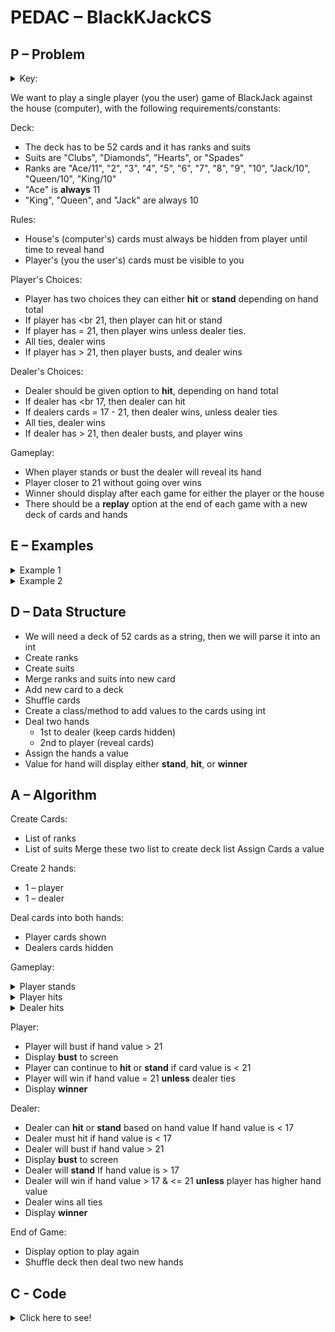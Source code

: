 # PEDAC – BlackKJackCS

<!--- Now I learned some markdown its very similar to html/css for webpages --->

## P – Problem

<details>
<summary>Key:</summary>
single player = the user <br/>
house = computer
</details>    

We want to play a single player (you the user) game of BlackJack against the house (computer), with the following requirements/constants:

<!--- (This is what we know) --->

Deck:

* The deck has to be 52 cards and it has ranks and suits
* Suits are "Clubs", "Diamonds", "Hearts", or "Spades"
* Ranks are "Ace/11", "2", "3", "4", "5", "6", "7", "8", "9", "10", "Jack/10", "Queen/10", "King/10"
* "Ace" is **always** 11
* "King", "Queen", and "Jack"  are always 10

Rules:
* House's (computer's) cards must always be hidden from player until time to reveal hand
* Player's (you the user's) cards must be visible to you

Player's Choices:
* Player has two choices they can either **hit** or **stand** depending on hand total
* If player has <br 21, then player can hit or stand 
* If player has = 21, then player wins unless dealer ties. 
* All ties, dealer wins
* If player has > 21, then player busts, and dealer wins

Dealer's Choices:
* Dealer should be given option to **hit**, depending on hand total
* If dealer has <br 17, then dealer can hit
* If dealers cards = 17 - 21, then dealer wins, unless dealer ties
* All ties, dealer wins
* If dealer has > 21, then dealer busts, and player wins

Gameplay:
* When player stands or bust the dealer will reveal its hand
* Player closer to 21 without going over wins
* Winner should display after each game for either the player or the house
* There should be a **replay** option  at the end of each game with a new deck of cards and hands

## E – Examples

<details>
<summary>Example 1</summary>
Player is dealt 21 on first deal, so player wins <br/>
Unless dealer also has 21
</details>  

<details>
<summary>Example 2</summary>
Player’s hand has 5 of Hearts & 10 of Clubs, so card total is 15 <br/>
Player may <strong>stand</strong> or <strong>hit</strong> <br/>
Player <strong>hits</strong> player is dealt 5 of Clubs, so hand value is now 20 <br/>
Player's hand value is now 20, so player <strong>stands</strong> <br/>
Dealer's cards are revealed <br/>
Dealer's hand has 10 of Diamonds & 6 of Hearts, so card total is 16 <br/>
Dealer must <strong>hit</strong> <br/>
Dealer <strong>hits</strong> and is dealt 2 of Clubs <br/>
Dealer's hand value is now 18 <br/>
Dealer must stand </br>
Player wins!
</details>  

## D – Data Structure

* We will need a deck of 52 cards as a string, then we will parse it into an int
* Create ranks
* Create suits
* Merge ranks and suits into new card
* Add new card to a deck
* Shuffle cards
* Create a class/method to add values to the cards using int
* Deal two hands 
  * 1st to dealer (keep cards hidden)
  * 2nd to player (reveal cards)
* Assign the hands a value
* Value for hand will display either <strong>stand</strong>, <strong>hit</strong>, or <strong>winner</strong>

## A – Algorithm

Create Cards: 
* List of ranks
* List of suits
Merge these two list to create deck list 
Assign Cards a value

Create 2 hands:
* 1 – player
* 1 – dealer

Deal cards into both hands:
* Player cards shown
* Dealers cards hidden

Gameplay:

<details>
<summary>Player stands</summary>
Dealer's cards are revealed
</details>

<details>
<summary>Player hits</summary>
Player gets card added to hand
</details>

<details>
<summary>Dealer hits</summary>
Dealer gets card added to hand
</details>

Player:
* Player will bust if hand value > 21 
* Display <strong>bust</strong> to screen
* Player can continue to <strong>hit</strong> or <strong>stand</strong> if card value is < 21
* Player will win if hand value = 21 <strong>unless</strong> dealer ties 
* Display <strong>winner</strong>

Dealer:
* Dealer can <strong>hit</strong> or <strong>stand</strong> based on hand value If hand value is < 17 
* Dealer must hit if hand value is < 17
* Dealer will bust if hand value > 21
* Display <strong>bust</strong> to screen
* Dealer will <strong>stand</strong> If hand value is > 17
* Dealer will win if hand value > 17 & <= 21 <strong>unless</strong> player has higher hand value
* Dealer wins all ties
* Display <strong>winner</strong>

End of Game:
* Display option to play again
* Shuffle deck then deal two new hands

## C - Code

<details>
<summary>Click here to see!</summary>
Not yet no sneak peeks for you!
</details>    